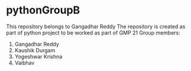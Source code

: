 # pythonGroupB

This repository belongs to Gangadhar Reddy
The repository is created as part of python project to be worked as part of GMP 21
Group members:
1. Gangadhar Reddy
2. Kaushik Durgam
3. Yogeshwar Krishna
4. Vaibhav
